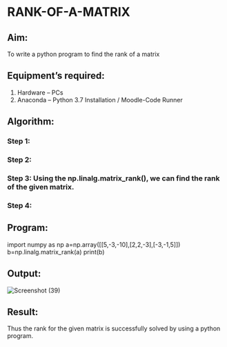 # RANK-OF-A-MATRIX
## Aim:
To write a python program to find the rank of a matrix
## Equipment’s required:
1. 	Hardware – PCs
2. 	Anaconda – Python 3.7 Installation / Moodle-Code Runner
## Algorithm:
### Step 1: 
### Step 2: 
### Step 3: Using the np.linalg.matrix_rank(), we can find the rank of the given matrix.
### Step 4: 
## Program:
import numpy as np
a=np.array([[5,-3,-10],[2,2,-3],[-3,-1,5]])
b=np.linalg.matrix_rank(a)
print(b)
## Output:
![Screenshot (39)](https://github.com/user-attachments/assets/11915325-4edc-43c5-9de7-f22fd9df73c0)

## Result:
Thus the rank for the given matrix is successfully solved by  using a python program.

